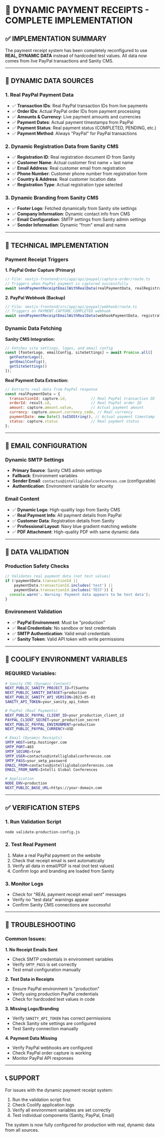 # 🚀 DYNAMIC PAYMENT RECEIPTS - COMPLETE IMPLEMENTATION

## ✅ **IMPLEMENTATION SUMMARY**

The payment receipt system has been completely reconfigured to use **REAL, DYNAMIC DATA** instead of hardcoded test values. All data now comes from live PayPal transactions and Sanity CMS.

---

## 🔄 **DYNAMIC DATA SOURCES**

### **1. Real PayPal Payment Data**
- ✅ **Transaction IDs**: Real PayPal transaction IDs from live payments
- ✅ **Order IDs**: Actual PayPal order IDs from payment processing
- ✅ **Amounts & Currency**: Live payment amounts and currencies
- ✅ **Payment Dates**: Actual payment timestamps from PayPal
- ✅ **Payment Status**: Real payment status (COMPLETED, PENDING, etc.)
- ✅ **Payment Method**: Always "PayPal" for PayPal transactions

### **2. Dynamic Registration Data from Sanity CMS**
- ✅ **Registration ID**: Real registration document ID from Sanity
- ✅ **Customer Name**: Actual customer first name + last name
- ✅ **Email Address**: Real customer email from registration
- ✅ **Phone Number**: Customer phone number from registration form
- ✅ **Country & Address**: Real customer location data
- ✅ **Registration Type**: Actual registration type selected

### **3. Dynamic Branding from Sanity CMS**
- ✅ **Footer Logo**: Fetched dynamically from Sanity site settings
- ✅ **Company Information**: Dynamic contact info from CMS
- ✅ **Email Configuration**: SMTP settings from Sanity admin settings
- ✅ **Sender Information**: Dynamic "from" email and name

---

## 🔧 **TECHNICAL IMPLEMENTATION**

### **Payment Receipt Triggers**

**1. PayPal Order Capture (Primary)**
```javascript
// File: nextjs-frontend/src/app/api/paypal/capture-order/route.ts
// Triggers when PayPal payment is captured successfully
await sendPaymentReceiptEmailWithRealData(realPaymentData, realRegistrationData, customerEmail);
```

**2. PayPal Webhook (Backup)**
```javascript
// File: nextjs-frontend/src/app/api/paypal/webhook/route.ts
// Triggers on PAYMENT.CAPTURE.COMPLETED webhook
await sendPaymentReceiptEmailWithRealData(webhookPaymentData, registrationData, customerEmail);
```

### **Dynamic Data Fetching**

**Sanity CMS Integration:**
```javascript
// Fetches site settings, logos, and email config
const [footerLogo, emailConfig, siteSettings] = await Promise.all([
  getFooterLogo(),
  getEmailConfig(), 
  getSiteSettings()
]);
```

**Real Payment Data Extraction:**
```javascript
// Extracts real data from PayPal response
const realPaymentData = {
  transactionId: capture.id,           // Real PayPal transaction ID
  orderId: result.id,                  // Real PayPal order ID
  amount: capture.amount.value,        // Actual payment amount
  currency: capture.amount.currency_code, // Real currency
  paymentDate: new Date().toISOString(), // Actual payment timestamp
  status: capture.status               // Real payment status
};
```

---

## 📧 **EMAIL CONFIGURATION**

### **Dynamic SMTP Settings**
- **Primary Source**: Sanity CMS admin settings
- **Fallback**: Environment variables
- **Sender Email**: `contactus@intelliglobalconferences.com` (configurable)
- **Authentication**: Environment variable for security

### **Email Content**
- ✅ **Dynamic Logo**: High-quality logo from Sanity CMS
- ✅ **Real Payment Info**: All payment details from PayPal
- ✅ **Customer Data**: Registration details from Sanity
- ✅ **Professional Layout**: Navy blue gradient matching website
- ✅ **PDF Attachment**: High-quality PDF with same dynamic data

---

## 🔐 **DATA VALIDATION**

### **Production Safety Checks**
```javascript
// Validates real payment data (not test values)
if (!paymentData.transactionId || 
    paymentData.transactionId.includes('test') || 
    paymentData.transactionId.includes('TEST')) {
  console.warn('⚠️ Warning: Payment data appears to be test data');
}
```

### **Environment Validation**
- ✅ **PayPal Environment**: Must be "production"
- ✅ **Real Credentials**: No sandbox or test credentials
- ✅ **SMTP Authentication**: Valid email credentials
- ✅ **Sanity Token**: Valid API token with write permissions

---

## 🚀 **COOLIFY ENVIRONMENT VARIABLES**

### **REQUIRED Variables:**
```bash
# Sanity CMS (Dynamic Content)
NEXT_PUBLIC_SANITY_PROJECT_ID=fl5uetho
NEXT_PUBLIC_SANITY_DATASET=production
NEXT_PUBLIC_SANITY_API_VERSION=2023-05-03
SANITY_API_TOKEN=your_sanity_api_token

# PayPal (Real Payments)
NEXT_PUBLIC_PAYPAL_CLIENT_ID=your_production_client_id
PAYPAL_CLIENT_SECRET=your_production_secret
NEXT_PUBLIC_PAYPAL_ENVIRONMENT=production
NEXT_PUBLIC_PAYPAL_CURRENCY=USD

# Email (Dynamic Receipts)
SMTP_HOST=smtp.hostinger.com
SMTP_PORT=465
SMTP_SECURE=true
SMTP_USER=contactus@intelliglobalconferences.com
SMTP_PASS=your_smtp_password
EMAIL_FROM=contactus@intelliglobalconferences.com
EMAIL_FROM_NAME=Intelli Global Conferences

# Application
NODE_ENV=production
NEXT_PUBLIC_BASE_URL=https://your-domain.com
```

---

## ✅ **VERIFICATION STEPS**

### **1. Run Validation Script**
```bash
node validate-production-config.js
```

### **2. Test Real Payment**
1. Make a real PayPal payment on the website
2. Check that receipt email is sent automatically
3. Verify all data in email/PDF is real (not test values)
4. Confirm logo and branding are loaded from Sanity

### **3. Monitor Logs**
- Check for "REAL payment receipt email sent" messages
- Verify no "test data" warnings appear
- Confirm Sanity CMS connections are successful

---

## 🔧 **TROUBLESHOOTING**

### **Common Issues:**

**1. No Receipt Emails Sent**
- Check SMTP credentials in environment variables
- Verify `SMTP_PASS` is set correctly
- Test email configuration manually

**2. Test Data in Receipts**
- Ensure PayPal environment is "production"
- Verify using production PayPal credentials
- Check for hardcoded test values in code

**3. Missing Logo/Branding**
- Verify `SANITY_API_TOKEN` has correct permissions
- Check Sanity site settings are configured
- Test Sanity connection manually

**4. Payment Data Missing**
- Verify PayPal webhooks are configured
- Check PayPal order capture is working
- Monitor PayPal API responses

---

## 📞 **SUPPORT**

For issues with the dynamic payment receipt system:
1. Run the validation script first
2. Check Coolify application logs
3. Verify all environment variables are set correctly
4. Test individual components (Sanity, PayPal, Email)

The system is now fully configured for production with real, dynamic data from all sources.
